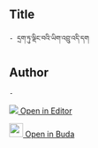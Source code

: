 ## Title
	- དྲག་ཏུ་ལྡིང་བའི་ཡིག་འབྲུ་འདི་དག

## Author
	- 



[<img src="https://img.icons8.com/color/25/000000/edit-property.png"> Open in Editor](http://editor.openpecha.org/P000594)

[<img width="25" src="https://library.bdrc.io/icons/BUDA-small.svg"> Open in Buda](https://library.bdrc.io/show/bdr:IE0OPP000594)
